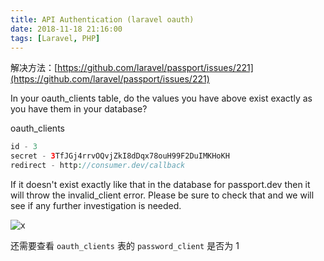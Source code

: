 ```yaml
---
title: API Authentication (laravel oauth)
date: 2018-11-18 21:16:00
tags: [Laravel, PHP]
---
```


解决方法：[https://github.com/laravel/passport/issues/221](https://github.com/laravel/passport/issues/221)

In your oauth_clients table, do the values you have above exist exactly as you have them in your database?

oauth_clients

```php
id - 3
secret - 3TfJGj4rrvOQvjZkI8dDqx78ouH99F2DuIMKHoKH
redirect - http://consumer.dev/callback
```

If it doesn't exist exactly like that in the database for passport.dev then it will throw the invalid_client error. Please be sure to check that and we will see if any further investigation is needed.

![x](/images/10.png)

还需要查看 `oauth_clients` 表的 `password_client` 是否为 1
